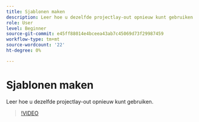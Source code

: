 ```yaml
---
title: Sjablonen maken
description: Leer hoe u dezelfde projectlay-out opnieuw kunt gebruiken
role: User
level: Beginner
source-git-commit: e45ff88014e4bceea43ab7c45069d73f29987459
workflow-type: tm+mt
source-wordcount: '22'
ht-degree: 0%

---
```


# Sjablonen maken

Leer hoe u dezelfde projectlay-out opnieuw kunt gebruiken.

>[!VIDEO](https://video.tv.adobe.com/v/3420208?quality=12&learn=on&hidetitle=true)

